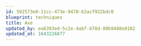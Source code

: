 ```yaml
---
id: 592573e0-11cc-473e-9470-62acf922bdc0
blueprint: techniques
title: Axe
updated_by: ea6393ed-5c2e-4abf-b78d-80b9488e0102
updated_at: 1643226877
---
```

